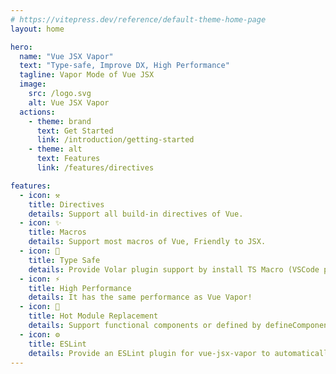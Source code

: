 ```yaml
---
# https://vitepress.dev/reference/default-theme-home-page
layout: home

hero:
  name: "Vue JSX Vapor"
  text: "Type-safe, Improve DX, High Performance"
  tagline: Vapor Mode of Vue JSX
  image:
    src: /logo.svg
    alt: Vue JSX Vapor
  actions:
    - theme: brand
      text: Get Started
      link: /introduction/getting-started
    - theme: alt
      text: Features
      link: /features/directives

features:
  - icon: ⚒️ ️
    title: Directives
    details: Support all build-in directives of Vue.
  - icon: ✨
    title: Macros
    details: Support most macros of Vue, Friendly to JSX.
  - icon: 🦾
    title: Type Safe
    details: Provide Volar plugin support by install TS Macro (VSCode plugin).
  - icon: ⚡️
    title: High Performance
    details: It has the same performance as Vue Vapor!
  - icon: 🌈
    title: Hot Module Replacement
    details: Support functional components or defined by defineComponent.
  - icon: ⚙️
    title: ESLint
    details: Provide an ESLint plugin for vue-jsx-vapor to automatically format code.
---
```


